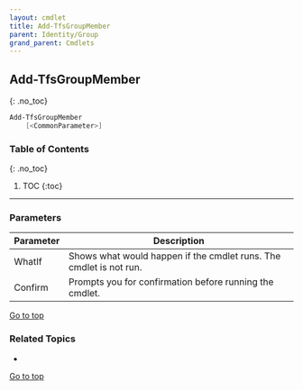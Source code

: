 ```yaml
---
layout: cmdlet
title: Add-TfsGroupMember
parent: Identity/Group
grand_parent: Cmdlets
---
```

## Add-TfsGroupMember
{: .no_toc}



```powershell
Add-TfsGroupMember
    [<CommonParameter>]

```

### Table of Contents
{: .no_toc}

1. TOC
{:toc}

-----
### Parameters

| Parameter | Description |
|:----------|-------------|
 | WhatIf | Shows what would happen if the cmdlet runs. The cmdlet is not run. |
 | Confirm | Prompts you for confirmation before running the cmdlet. |
 
[Go to top](#add-tfsgroupmember)

### Related Topics

* 


[Go to top](#add-tfsgroupmember)

